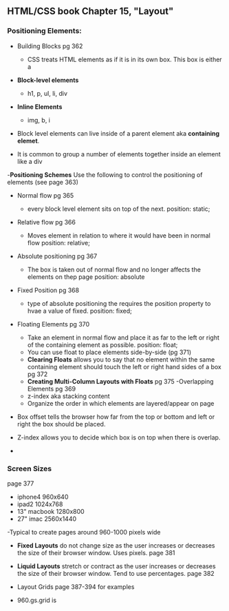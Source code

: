 ## HTML/CSS book Chapter 15, "Layout" 

### Positioning Elements:
- Building Blocks pg 362
  - CSS treats HTML elements as if it is in its own box. This box is either a 
  
- **Block-level elements**
  - h1, p, ul, li, div

- **Inline Elements** 
  - img, b, i

- Block level elements can live inside of a parent element aka **containing elemet**.
- It is common to group a number of elements together inside an element like a div

-**Positioning Schemes** 
Use the following to control the positioning of elements (see page 363)
- Normal flow pg 365
  - every block level element sits on top of the next.
  position: static; 
- Relative flow pg 366
  - Moves element in relation to where it would have been in normal flow
  position: relative;
- Absolute positioning pg 367
  - The box is taken out of normal flow and no longer affects the elements on thep page
  position: absolute
- Fixed Position pg 368
  - type of absolute positioning the requires the position property to hvae a value of fixed.
  position: fixed;
- Floating Elements pg 370
  - Take an element in normal flow and place it as far to the left or right of the containing element as possible.
  position: float;
  - You can use float to place elements side-by-side (pg 371)
  - **Clearing Floats** allows you to say that no element within the same containing element should touch the left or right hand sides of a box pg 372
  - **Creating Multi-Column Layouts with Floats** pg 375
-Overlapping Elements pg 369
  - z-index aka stacking content
  - Organize the order in which elements are layered/appear on page

- Box offset tells the browser how far from the top or bottom and left or right the box should be placed.
- Z-index allows you to decide which box is on top when there is overlap.
- 

### Screen Sizes 
page 377
  - iphone4 960x640
  - ipad2 1024x768
  - 13" macbook 1280x800
  - 27" imac 2560x1440

-Typical to create pages around 960-1000 pixels wide


- **Fixed Layouts** do not change size as the user increases or decreases the size of their browser window. Uses pixels. page 381
- **Liquid Layouts** stretch or contract as the user increases or decreases the size of their browser window. Tend to use percentages. page 382

- Layout Grids page 387-394 for examples
- 960.gs.grid is 